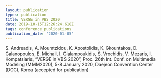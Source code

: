 ```yaml
---
layout: publication
types: publication
title: VERGE in VBS 2020
date: 2019-10-15T12:26:24.618Z
tags: conference_publications
publication_date: '2020-01-05'
---
```

S. Andreadis, A. Moumtzidou, K. Apostolidis, K. Gkountakos, D. Galanopoulos, E. Michail, I. Gialampoukidis, S. Vrochidis, V. Mezaris, I. Kompatsiaris, “VERGE in VBS 2020”, Proc. 26th Int. Conf. on Multimedia Modeling (MMM2020), 5-8 January 2020, Daejeon Convention Center (DCC), Korea (accepted for publication)
